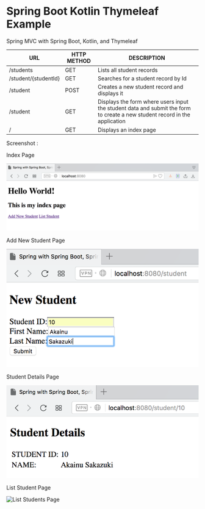 # Spring Boot Kotlin Thymeleaf Example

Spring MVC with Spring Boot, Kotlin, and Thymeleaf

| URL                   | HTTP METHOD   | DESCRIPTION |
| ----------------------|---------------|-------------|
| /students             | GET	        | Lists all student records|
| /student/{studentId}	| GET	        | Searches for a student record by Id|
| /student	            | POST	        | Creates a new student record and displays it|
| /student	            | GET	        | Displays the form where users input the student data and submit the form to create a new student record in the application|
| /	                    | GET	        | Displays an index page|


Screenshot :

Index Page

![Index Page](img/index.png "Index Page")

Add New Student Page

![Add New Student](img/add.png "Add New Student Page")

Student Details Page

![Student Details Page](img/details.png "Student Details Page")

List Student Page

![List Students Page](img/list.pnp "List Students Page")
